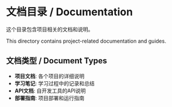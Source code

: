 # 文档目录 / Documentation

这个目录包含项目相关的文档和说明。

This directory contains project-related documentation and guides.

## 文档类型 / Document Types

- **项目文档**: 各个项目的详细说明
- **学习笔记**: 学习过程中的记录和总结
- **API文档**: 自开发工具的API说明
- **部署指南**: 项目部署和运行指南